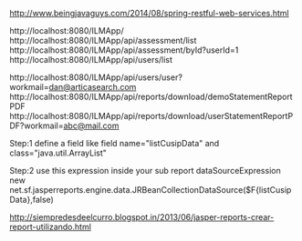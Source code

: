 http://www.beingjavaguys.com/2014/08/spring-restful-web-services.html

http://localhost:8080/ILMApp/
http://localhost:8080/ILMApp/api/assessment/list
http://localhost:8080/ILMApp/api/assessment/byId?userId=1
http://localhost:8080/ILMApp/api/users/list

http://localhost:8080/ILMApp/api/users/user?workmail=dan@articasearch.com
http://localhost:8080/ILMApp/api/reports/download/demoStatementReportPDF
http://localhost:8080/ILMApp/api/reports/download/userStatementReportPDF?workmail=abc@mail.com




Step:1 define a field like
field name="listCusipData" and class="java.util.ArrayList"

Step:2 use this expression inside your sub report dataSourceExpression
new net.sf.jasperreports.engine.data.JRBeanCollectionDataSource($F{listCusipData},false)

http://siempredesdeelcurro.blogspot.in/2013/06/jasper-reports-crear-report-utilizando.html